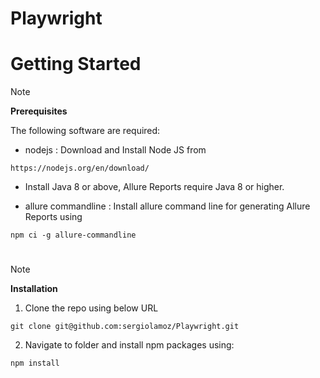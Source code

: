# Playwright

# Getting Started

> [!NOTE]
> **Prerequisites**

The following software are required:

+ nodejs : Download and Install Node JS from
```
https://nodejs.org/en/download/
```

+ Install Java 8 or above, Allure Reports require Java 8 or higher.

+ allure commandline : Install allure command line for generating Allure Reports using
```
npm ci -g allure-commandline
```

# 

> [!NOTE]
> **Installation**

1. Clone the repo using below URL
```
git clone git@github.com:sergiolamoz/Playwright.git
```
2. Navigate to folder and install npm packages using:
```
npm install
```
